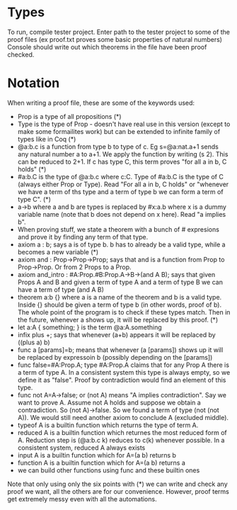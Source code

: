 # Types
To run, compile tester project.
Enter path to the tester project to some of the proof files (ex proof.txt proves some basic properties of natural numbers)
Console should write out which theorems in the file have been proof checked.

# Notation
When writing a proof file, these are some of the keywords used:
- Prop is a type of all propositions (\*)
- Type is the type of Prop - doesn't have real use in this version (except to make some formailites work) but can be extended to infinite family of types like in Coq (\*)
- @a:b.c is a function from type b to type of c. Eg s=@a:nat.a+1 sends any natural number a to a+1. We apply the function by writing (s 2). This can be reduced to 2+1. If c has type C, this term proves "for all a in b, C holds" (\*)
- #a:b.C is the type of @a:b.c where c:C. Type of #a:b.C is the type of C (always either Prop or Type). Read "For all a in b, C holds" or "whenever we have a term of ths type and a term of type b we can form a term of type C". (\*)
- a->b where a and b are types is replaced by #x:a.b where x is a dummy variable name (note that b does not depend on x here). Read "a implies b".
- When proving stuff, we state a theorem with a bunch of # expresions and prove it by finding any term of that type.
- axiom a : b; says a is of type b. b has to already be a valid type, while a becomes a new variable (\*)
- axiom and : Prop->Prop->Prop; says that and is a function from Prop to Prop->Prop. Or from 2 Props to a Prop.
- axiom and_intro : #A:Prop.#B:Prop.A->B->(and A B); says that given Props A and B and given a term of type A and a term of type B we can have a term of type (and A B)
- theorem a:b {} where a is a name of the theorem and b is a valid type. Inside {} should be given a term of type b (in other words, proof of b). The whole point of the program is to check if these types match. Then in the future, whenever a shows up, it will be replaced by this proof. (\*)
- let a:A { something; } is the term @a:A.something
- infix plus +; says that whenever (a+b) appears it will be replaced by ((plus a) b)
- func a [params]=b; means that whenever (a [params]) shows up it will be replaced by expressoin b (possibly depending on the [params])
- func false=#A:Prop.A; type #A:Prop.A claims that for any Prop A there is a term of type A. In a consistent system this type is always empty, so we define it as "false". Proof by contradiction would find an element of this type.
- func not A=A->false; or (not A) means "A implies contradiction". Say we want to prove A. Assume not A holds and suppose we obtain a contradiction. So (not A)->false. So we found a term of type (not (not A)). We would still need another axiom to conclude A (excluded middle).
- typeof A is a builtin function which returns the type of term A.
- reduced A is a builtin function which returnes the most reduced form of A. Reduction step is (@a:b.c k) reduces to c(k) whenever possible. In a consistent system, reduced A always exists
- input A is a builtin function which for A=(a b) returns b
- function A is a builtin function which for A=(a b) returns a
- we can build other functions using func and these builtin ones

Note that only using only the six points with (\*) we can write and check any proof we want, all the others are for our convenience. However, proof terms get extremely messy even with all the automations.
